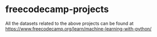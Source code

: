 # freecodecamp-projects
All the datasets related to the above projects can be found at <br>
https://www.freecodecamp.org/learn/machine-learning-with-python/
